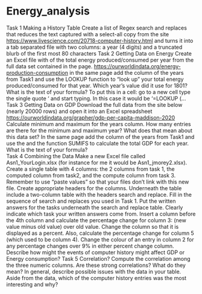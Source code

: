 # Energy_analysis

Task 1 Making a History Table
Create a list of Regex search and replaces that reduces the text captured with a select-all copy from the site https://www.livescience.com/20718-computer-history.html and turns it into a tab separated file with two columns: a year (4 digits) and a truncated blurb of the first most 80 characters 
Task 2 Getting Data on Energy
Create an Excel file with of the total energy produced/consumed per year from the full data set contained in the page.
https://ourworldindata.org/energy-production-consumption
in the same page add the column of the years from Task1 and use the LOOKUP function to “look up” your total energy produced/consumed for that year. Which year’s value did it use for 1801? What is the text of your formula?  To put this in a cell: go to a new cell type the single quote ‘ and start typing. In this case it would be ‘=LOOKUP (…
Task 3 Getting Data on GDP
Download the full data from the site below (nearly 20000 rows) and open it into an Excel spreadsheet
https://ourworldindata.org/grapher/gdp-per-capita-maddison-2020
Calculate minimum and maximum for the years column. How many entries are there for the minimum and maximum year? What does that mean about this data set?
In the same page add the column of the years from Task1 and use the and the function SUMIFS to calculate the total GDP for each year. What is the text of your formula?  
Task 4 Combining the Data
Make a new Excel file called Asn1_YourLogin.xlsx (for instance for me it would be Asn1_jmorey2.xlsx). Create a single table with 4 columns: the 2 columns from task 1, the computed column from task2, and the compute column from task 3. Remember to use “paste values” so that your files don’t link with this new file. Create appropriate headers for the columns.
Underneath the table include a two-column table with the headers search and replace.  Fill in the sequence of search and replaces you used in Task 1.  Put the written answers for the tasks underneath the search and replace table. Clearly indicate which task your written answers come from.
Insert a column before the 4th column and calculate the percentage change for column 3: (new value minus old value) over old value. Change the column so that it is displayed as a percent. Also, calculate the percentage change for column 5 (which used to be column 4).  Change the colour of an entry in column 2 for any percentage changes over 9% in either percent change column. Describe how might the events of computer history might affect GDP or Energy consumption?
Task 5 Correlation?
Compute the correlation among the three numeric columns. Are these strong correlations? What do they mean? 
In general, describe possible issues with the data in your table. 
Aside from the data, which of the computer history entries was the most interesting and why?
